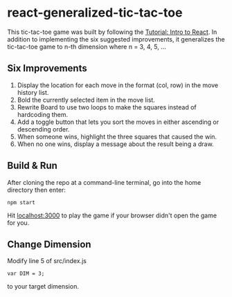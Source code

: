 # react-generalized-tic-tac-toe

This tic-tac-toe game was built by following the [Tutorial: Intro to React](https://reactjs.org/tutorial/tutorial.html).  In addition to implementing the six suggested improvements, it generalizes the tic-tac-toe game to n-th dimension where n = 3, 4, 5, ... 

## Six Improvements

1. Display the location for each move in the format (col, row) in the move history list.
2. Bold the currently selected item in the move list.
3. Rewrite Board to use two loops to make the squares instead of hardcoding them.
4. Add a toggle button that lets you sort the moves in either ascending or descending order.
5. When someone wins, highlight the three squares that caused the win.
6. When no one wins, display a message about the result being a draw.

## Build & Run

After cloning the repo at a command-line terminal, go into the home directory then enter:

```
npm start
```

Hit [localhost:3000](http://localhost:3000/) to play the game if your browser didn't open the game for you.

## Change Dimension

Modify line 5 of src/index.js
```
var DIM = 3;
```
to your target dimension.
